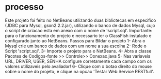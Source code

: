 # processo
 
Este projeto foi feito no NetBeans utilizando duas bibliotecas em especifico (JDBC para Mysql, gson2.2.2.jar), utilizando o banco de dados Mysql, cujo o script de criacao esta em anexo com o nome de 'script.sql'.
Importante: para o funcionamento do projeto e necessario ter o GlassFish instalado e configurado junto ao NetBeans. 
Passos para Bildar o projeto
1-	Abra o Mysql crie um banco de dados com um nome a sua escolha 
2-	Rode o Script 'script.sql'.
3-	Importe o projeto para o NetBeans.
4-	Abra a classe Pacotes de Codigos-fonte >> Controle>> Conexao.java
5-	Nas variaveis URL, DRIVER, USER, SENHA configure corretamente cada campo com os valores utilizaveis pelo avaliador!
6-	Clique com o botao direito do mouse sobre o nome do projeto, e clique na opcao 'Testar Web Service RESTfull'.
